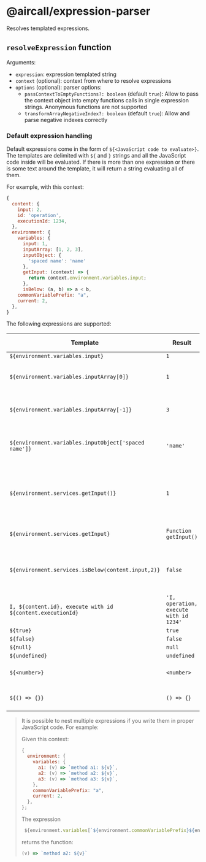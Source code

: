 # @aircall/expression-parser

Resolves templated expressions.

## `resolveExpression` function

Arguments:

- `expression`: expression templated string
- `context` (optional): context from where to resolve expressions
- `options` (optional): parser options:
  - `passContextToEmptyFunctions?: boolean` (default `true`): Allow to pass the context object into
    empty functions calls in single expression strings. Anonymous functions are not supported
  - `transformArrayNegativeIndex?: boolean` (default `true`): Allow and parse negative indexes
    correctly

### Default expression handling

Default expressions come in the form of `${<JavaScript code to evaluate>}`. The templates are
delimited with `${` and `}` strings and all the JavaScript code inside will be evaluated. If there
is more than one expression or there is some text around the template, it will return a string
evaluating all of them.

For example, with this context:

```JavaScript
{
  content: {
    input: 2,
    id: 'operation',
    executionId: 1234,
  },
  environment: {
    variables: {
      input: 1,
      inputArray: [1, 2, 3],
      inputObject: {
        'spaced name': 'name'
      },
      getInput: (context) => {
        return context.environment.variables.input;
      },
      isBelow: (a, b) => a < b,
    commonVariablePrefix: "a",
    current: 2,
  },
}
```

The following expressions are supported:

| Template                                                   | Result                                 | More information                                                                |
| ---------------------------------------------------------- | -------------------------------------- | ------------------------------------------------------------------------------- |
| `${environment.variables.input}`                           | `1`                                    |                                                                                 |
| `${environment.variables.inputArray[0]}`                   | `1`                                    | resolves to first item of the variable input array                              |
| `${environment.variables.inputArray[-1]}`                  | `3`                                    | resolves to last item of the variable input array                               |
| `${environment.variables.inputObject['spaced name']}`      | `'name'`                               | resolves to the variable input object property `spaced name`                    |
| `${environment.services.getInput()}`                       | `1`                                    | executes the service function `getInput` with the context passed as an argument |
| `${environment.services.getInput}`                         | `Function getInput()`                  | returns the service function                                                    |
| `${environment.services.isBelow(content.input,2)}`         | `false`                                | executes the service function `isBelow` with `content.input` value and 2        |
| `I, ${content.id}, execute with id ${content.executionId}` | `'I, operation, execute with id 1234'` | formats a string getting content object values                                  |
| `${true}`                                                  | `true`                                 |                                                                                 |
| `${false}`                                                 | `false`                                |                                                                                 |
| `${null}`                                                  | `null`                                 |                                                                                 |
| `${undefined}`                                             | `undefined`                            |                                                                                 |
| `${<number>}`                                              | `<number>`                             | returns the number passed                                                       |
| `${() => {}}`                                              | `() => {}`                             | returns the lambda function                                                     |

> It is possible to nest multiple expressions if you write them in proper JavaScript code. For
> example:
>
> Given this context:
>
> ```JavaScript
> {
>   environment: {
>     variables: {
>       a1: (v) => `method a1: ${v}`,
>       a2: (v) => `method a2: ${v}`,
>       a3: (v) => `method a3: ${v}`,
>     },
>     commonVariablePrefix: "a",
>     current: 2,
>   },
> };
> ```
>
> The expression
>
> ```JavaScript
>  ${environment.variables[`${environment.commonVariablePrefix}${environment.current}`]}
> ```
>
> returns the function:
>
> ```JavaScript
> (v) => `method a2: ${v}`
> ```
